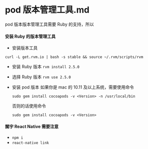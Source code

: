 # pod 版本管理工具.md

pod 版本版本管理工具需要 Ruby 的支持，所以

#### 安装 Ruby 的版本管理工具

- 安装版本工具

`curl -L get.rvm.io | bash -s stable && source ~/.rvm/scripts/rvm`

- 安装 Ruby 版本
  `rvm install 2.5.0`
- 选择 Ruby 版本
  `rvm use 2.5.0`
- 安装 pod 版本
  如果你是 mac 的 10.11 及以上系统，需要使用命令

  `sudo gem install cocoapods -v <Version> -n /usr/local/bin`

  否则的话使用命令

  `sudo gem install cocoapods -v <Version>`

#### 關宇 React Native 需要注意

- `npm i`
- `react-native link`
